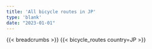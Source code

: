 ```yaml
---
title: 'All bicycle routes in JP'
type: 'blank'
date: "2023-01-01"
---
```


{{< breadcrumbs >}}
{{< bicycle_routes country=JP >}}
